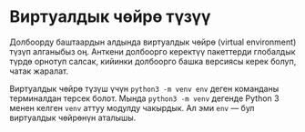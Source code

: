 # Виртуалдык чөйрө түзүү

Долбоорду баштаардын алдында виртуалдык чөйрө (virtual environment) түзүп алганыбыз оң. Анткени долбоорго керектүү пакеттерди глобалдык түрдө орнотуп салсак, кийинки долбоорго башка версиясы керек болуп, чатак жаралат.

Виртуалдык чөйрө түзүш үчүн `python3 -m venv env` деген команданы терминалдан терсек болот. Мында `python3 -m venv` дегенде Python 3 менен келген `venv` аттуу модулду чакырдык. Ал эми `env` –– бул виртуалдык чөйрөнүн аталышы.​
